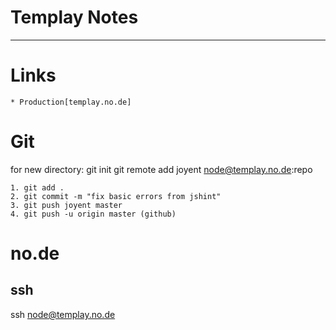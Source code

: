 Templay Notes
=============
---

Links
=====
	* Production[templay.no.de]

Git
===

for new directory: git init
git remote add joyent node@templay.no.de:repo

	1. git add .
	2. git commit -m "fix basic errors from jshint"
	3. git push joyent master
	4. git push -u origin master (github)
	
no.de
=====

ssh
---
ssh node@templay.no.de
